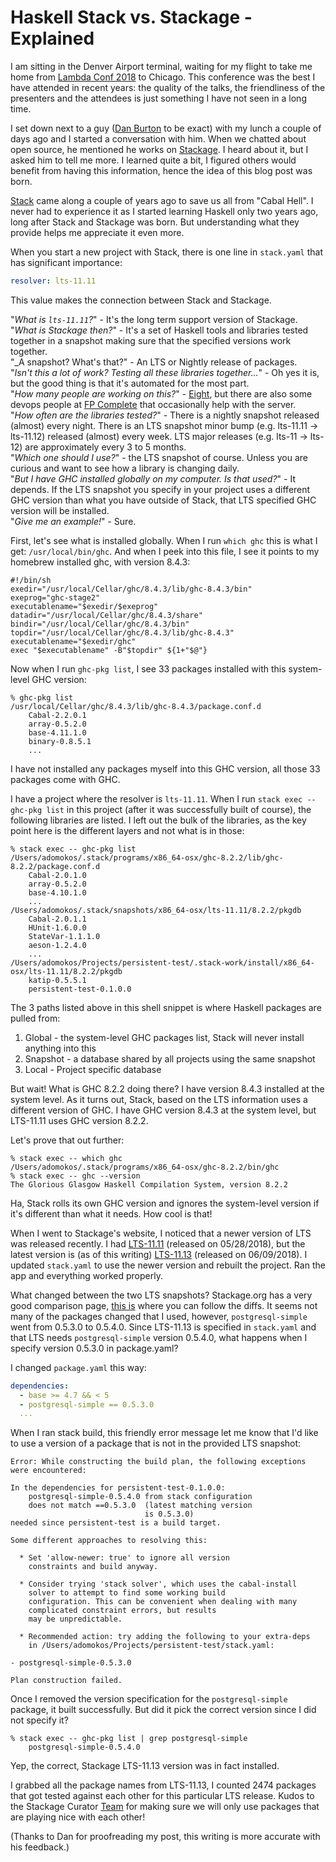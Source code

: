 # Haskell Stack vs. Stackage - Explained

I am sitting in the Denver Airport terminal, waiting for my flight to take me home from [Lambda Conf 2018](https://lambdaconf2018.dryfta.com/en/) to Chicago. This conference was the best I have attended in recent years: the quality of the talks, the friendliness of the presenters and the attendees is just something I have not seen in a long time.

I set down next to a guy ([Dan Burton](https://github.com/DanBurton) to be exact) with my lunch a couple of days ago and I started a conversation with him. When we chatted about open source, he mentioned he works on [Stackage](https://www.stackage.org). I heard about it, but I asked him to tell me more. I learned quite a bit, I figured others would benefit from having this information, hence the idea of this blog post was born.

[Stack](https://docs.haskellstack.org/en/stable/README/) came along a couple of years ago to save us all from "Cabal Hell". I never had to experience it as I started learning Haskell only two years ago, long after Stack and Stackage was born. But understanding what they provide helps me appreciate it even more.

When you start a new project with Stack, there is one line in `stack.yaml` that has significant importance:

```yaml
resolver: lts-11.11
```

This value makes the connection between Stack and Stackage.

"_What is `lts-11.11`?_" - It's the long term support version of Stackage.<br>
"_What is Stackage then?_" - It's a set of Haskell tools and libraries tested together in a snapshot making sure that the specified versions work together.<br>
"_A snapshot? What's that?" - An LTS or Nightly release of packages.<br>
"_Isn't this a lot of work? Testing all these libraries together..._" - Oh yes it is, but the good thing is that it's automated for the most part.<br>
"_How many people are working on this?_" - [Eight](https://github.com/commercialhaskell/stackage/blob/master/CURATORS.md), but there are also some devops people at [FP Complete](https://www.fpcomplete.com/) that occasionally help with the server.<br>
"_How often are the libraries tested?_" - There is a nightly snapshot released (almost) every night. There is an LTS snapshot minor bump (e.g. lts-11.11 -> lts-11.12) released (almost) every week. LTS major releases (e.g. lts-11 -> lts-12) are approximately every 3 to 5 months.<br>
"_Which one should I use?_" - the LTS snapshot of course. Unless you are curious and want to see how a library is changing daily.<br>
"_But I have GHC installed globally on my computer. Is that used?_" - It depends. If the LTS snapshot you specify in your project uses a different GHC version than what you have outside of Stack, that LTS specified GHC version will be installed.<br>
"_Give me an example!_" - Sure.<br>

First, let's see what is installed globally. When I run `which ghc` this is what I get: `/usr/local/bin/ghc`. And when I peek into this file, I see it points to my homebrew installed ghc, with version 8.4.3:

```shell
#!/bin/sh
exedir="/usr/local/Cellar/ghc/8.4.3/lib/ghc-8.4.3/bin"
exeprog="ghc-stage2"
executablename="$exedir/$exeprog"
datadir="/usr/local/Cellar/ghc/8.4.3/share"
bindir="/usr/local/Cellar/ghc/8.4.3/bin"
topdir="/usr/local/Cellar/ghc/8.4.3/lib/ghc-8.4.3"
executablename="$exedir/ghc"
exec "$executablename" -B"$topdir" ${1+"$@"}
```

Now when I run `ghc-pkg list`, I see 33 packages installed with this system-level GHC version:

```shell
% ghc-pkg list
/usr/local/Cellar/ghc/8.4.3/lib/ghc-8.4.3/package.conf.d
    Cabal-2.2.0.1
    array-0.5.2.0
    base-4.11.1.0
    binary-0.8.5.1
    ...
```

I have not installed any packages myself into this GHC version, all those 33 packages come with GHC.

I have a project where the resolver is `lts-11.11`. When I run `stack exec -- ghc-pkg list` in this project (after it was successfully built of course), the following libraries are listed. I left out the bulk of the libraries, as the key point here is the different layers and not what is in those:

```shell
% stack exec -- ghc-pkg list
/Users/adomokos/.stack/programs/x86_64-osx/ghc-8.2.2/lib/ghc-8.2.2/package.conf.d
    Cabal-2.0.1.0
    array-0.5.2.0
    base-4.10.1.0
    ...
/Users/adomokos/.stack/snapshots/x86_64-osx/lts-11.11/8.2.2/pkgdb
    Cabal-2.0.1.1
    HUnit-1.6.0.0
    StateVar-1.1.1.0
    aeson-1.2.4.0
    ...
/Users/adomokos/Projects/persistent-test/.stack-work/install/x86_64-osx/lts-11.11/8.2.2/pkgdb
    katip-0.5.5.1
    persistent-test-0.1.0.0
```

The 3 paths listed above in this shell snippet is where Haskell packages are pulled from:

1. Global - the system-level GHC packages list, Stack will never install anything into this
2. Snapshot - a database shared by all projects using the same snapshot
3. Local - Project specific database

But wait! What is GHC 8.2.2 doing there? I have version 8.4.3 installed at the system level. As it turns out, Stack, based on the LTS information uses a different version of GHC. I have GHC version 8.4.3 at the system level, but LTS-11.11 uses GHC version 8.2.2.

Let's prove that out further:

```shell
% stack exec -- which ghc
/Users/adomokos/.stack/programs/x86_64-osx/ghc-8.2.2/bin/ghc
% stack exec -- ghc --version
The Glorious Glasgow Haskell Compilation System, version 8.2.2
```

Ha, Stack rolls its own GHC version and ignores the system-level version if it's different than what it needs. How cool is that!

When I went to Stackage's website, I noticed that a newer version of LTS was released recently. I had [LTS-11.11](https://www.stackage.org/lts-11.11) (released on 05/28/2018), but the latest version is (as of this writing) [LTS-11.13](https://www.stackage.org/lts-11.13) (released on 06/09/2018). I updated `stack.yaml` to use the newer version and rebuilt the project. Ran the app and everything worked properly.

What changed between the two LTS snapshots? Stackage.org has a very good comparison page, [this is](https://www.stackage.org/diff/lts-11.11/lts-11.13) where you can follow the diffs. It seems not many of the packages changed that I used, however, `postgresql-simple` went from 0.5.3.0 to 0.5.4.0. Since LTS-11.13 is specified in `stack.yaml` and that LTS needs `postgresql-simple` version 0.5.4.0, what happens when I specify version 0.5.3.0 in package.yaml?

I changed `package.yaml` this way:

```yaml
dependencies:
  - base >= 4.7 && < 5
  - postgresql-simple == 0.5.3.0
  ...
```

When I ran stack build, this friendly error message let me know that I'd like to use a version of a package that is not in the provided LTS snapshot:

```shell
Error: While constructing the build plan, the following exceptions were encountered:

In the dependencies for persistent-test-0.1.0.0:
    postgresql-simple-0.5.4.0 from stack configuration
    does not match ==0.5.3.0  (latest matching version
                              is 0.5.3.0)
needed since persistent-test is a build target.

Some different approaches to resolving this:

  * Set 'allow-newer: true' to ignore all version
    constraints and build anyway.

  * Consider trying 'stack solver', which uses the cabal-install
    solver to attempt to find some working build
    configuration. This can be convenient when dealing with many
    complicated constraint errors, but results
    may be unpredictable.

  * Recommended action: try adding the following to your extra-deps
    in /Users/adomokos/Projects/persistent-test/stack.yaml:

- postgresql-simple-0.5.3.0

Plan construction failed.
```

Once I removed the version specification for the `postgresql-simple` package, it built successfully. But did it pick the correct version since I did not specify it?

```shell
% stack exec -- ghc-pkg list | grep postgresql-simple
    postgresql-simple-0.5.4.0
```

Yep, the correct, Stackage LTS-11.13 version was in fact installed.

I grabbed all the package names from LTS-11.13, I counted 2474 packages that got tested against each other for this particular LTS release. Kudos to the Stackage Curator [Team](https://github.com/commercialhaskell/stackage/blob/master/CURATORS.md) for making sure we will only use packages that are playing nice with each other!

(Thanks to Dan for proofreading my post, this writing is more accurate with his feedback.)
